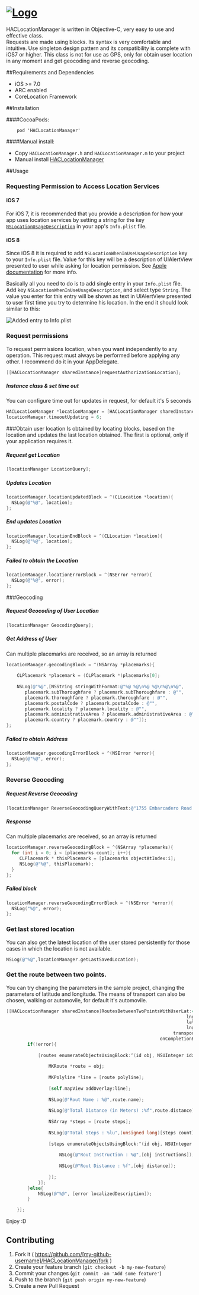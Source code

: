 # [![Logo](https://github.com/litoarias/HACLocationManager/blob/master/ExampleApp/github.png)](#)
HACLocationManager is written in Objective-C, very easy to use and effective class.  
Requests are made using blocks. Its syntax is very comfortable and intuitive.
Use singleton design pattern and its compatibility is complete with iOS7 or higher.
This class is not for use as GPS, only for obtain user location in any moment and get geocoding and reverse geocoding.

##Requirements and Dependencies
- iOS >= 7.0
- ARC enabled
- CoreLocation Framework

##Installation

####CocoaPods:

    	pod 'HACLocationManager'

####Manual install:
- Copy `HACLocationManager.h` and `HACLocationManager.m` to your project
- Manual install [HACLocationManager](https://github.com/litoarias/HACLocationManager/#manual-install)

##Usage

### Requesting Permission to Access Location Services

#### iOS 7
For iOS 7, it is recommended that you provide a description for how your app uses location services by setting a string for the key [`NSLocationUsageDescription`](https://developer.apple.com/library/ios/documentation/General/Reference/InfoPlistKeyReference/Articles/CocoaKeys.html#//apple_ref/doc/uid/TP40009251-SW27) in your app's `Info.plist` file.

#### iOS 8
Since iOS 8 it is required to add `NSLocationWhenInUseUsageDescription` key to your `Info.plist` file. Value for this key will be a description of UIAlertView presented to user while asking for location  permission. See [Apple documentation](https://developer.apple.com/library/ios/documentation/corelocation/reference/CLLocationManager_Class/index.html#//apple_ref/occ/instm/CLLocationManager/requestWhenInUseAuthorization) for more info.

Basically all you need to do is to add single entry in your `Info.plist` file. Add key `NSLocationWhenInUseUsageDescription`, and select type `String`. The value you enter for this entry will be shown as text in UIAlertView presented to user first time you try to determine his location.
In the end it should look similar to this:

![Added entry to Info.plist](https://github.com/litoarias/HACLocationManager/blob/master/ExampleApp/Info_plist.png)

### Request permissions
To request permissions location, when you want independently to any operation. This request must always be performed before applying any other. I recommend do it in your AppDelegate.
```objective-c
[[HACLocationManager sharedInstance]requestAuthorizationLocation];
```
##### Instance class & set time out
You can configure time out for updates in request, for default it's 5 seconds
```objective-c
HACLocationManager *locationManager = [HACLocationManager sharedInstance];
locationManager.timeoutUpdating = 6;
```

###Obtain user location 
Is obtained by locating blocks, based on the location and updates the last location obtained. The first is optional, only if your application requires it.

##### Request get Location
```objective-c
[locationManager LocationQuery];
```
##### Updates Location
```objective-c
locationManager.locationUpdatedBlock = ^(CLLocation *location){
  NSLog(@"%@", location);
};
```
##### End updates Location
```objective-c
locationManager.locationEndBlock = ^(CLLocation *location){
  NSLog(@"%@", location);
};
```

##### Failed to obtain the Location
```objective-c
locationManager.locationErrorBlock = ^(NSError *error){
  NSLog(@"%@", error);
};
```
###Geocoding

##### Request Geocoding of User Location
```objective-c
[locationManager GeocodingQuery];
```
##### Get Address of User
Can multiple placemarks are received, so an array is returned 
```objective-c
locationManager.geocodingBlock = ^(NSArray *placemarks){
    
    CLPlacemark *placemark = (CLPlacemark *)placemarks[0];
    
    NSLog(@"%@",[NSString stringWithFormat:@"%@ %@\n%@ %@\n%@\n%@",
       placemark.subThoroughfare ? placemark.subThoroughfare : @"",
       placemark.thoroughfare ? placemark.thoroughfare : @"",
       placemark.postalCode ? placemark.postalCode : @"",
       placemark.locality ? placemark.locality : @"",
       placemark.administrativeArea ? placemark.administrativeArea : @"",
       placemark.country ? placemark.country : @""]);
};
```

##### Failed to obtain Address
```objective-c
locationManager.geocodingErrorBlock = ^(NSError *error){
  NSLog(@"%@", error);
};
```

### Reverse Geocoding
##### Request Reverse Geocoding
```objective-c
[locationManager ReverseGeocodingQueryWithText:@"1755 Embarcadero Road Palo Alto, CA 94303"];
```
##### Response
Can multiple placemarks are received, so an array is returned 
```objective-c
locationManager.reverseGeocodingBlock = ^(NSArray *placemarks){
  for (int i = 0; i < [placemarks count]; i++){
     CLPlacemark * thisPlacemark = [placemarks objectAtIndex:i];
     NSLog(@"%@", thisPlacemark);
  }
};
```
##### Failed block
```objective-c
locationManager.reverseGeocodingErrorBlock = ^(NSError *error){
  NSLog("%@", error);
};
```

### Get last stored location
You can also get the latest location of the user stored persistently for those cases in which the location is not available.
```objective-c
NSLog(@"%@",locationManager.getLastSavedLocation);
```

### Get the route between two points.
You can try changing the parameters in the sample project, changing the parameters of latitude and longitude.
The means of transport can also be chosen, walking or automovile, for default it's automovile.
```objective-c
[[HACLocationManager sharedInstance]RoutesBetweenTwoPointsWithUserLat:40.4376751
                                                                    lngUser:-3.7044201
                                                                    latDest:40.0619721
                                                                    lngDest:-2.1480249
                                                               transporType:automovile
                                                          onCompletionBlock:^(NSArray * routes, NSError *error){
        if(!error){
           
            [routes enumerateObjectsUsingBlock:^(id obj, NSUInteger idx, BOOL *stop) {
                
                MKRoute *route = obj;
                
                MKPolyline *line = [route polyline];
                
                [self.mapView addOverlay:line];
                
                NSLog(@"Rout Name : %@",route.name);
                
                NSLog(@"Total Distance (in Meters) :%f",route.distance);
                
                NSArray *steps = [route steps];
                
                NSLog(@"Total Steps : %lu",(unsigned long)[steps count]);
                
                [steps enumerateObjectsUsingBlock:^(id obj, NSUInteger idx, BOOL *stop) {
                    
                    NSLog(@"Rout Instruction : %@",[obj instructions]);
                    
                    NSLog(@"Rout Distance : %f",[obj distance]);
                    
                }];
            }];
        }else{
            NSLog(@"%@", [error localizedDescription]);
        }

    }];
```


Enjoy :D

## Contributing

1. Fork it ( https://github.com/[my-github-username]/HACLocationManager/fork )
2. Create your feature branch (`git checkout -b my-new-feature`)
3. Commit your changes (`git commit -am 'Add some feature'`)
4. Push to the branch (`git push origin my-new-feature`)
5. Create a new Pull Request

